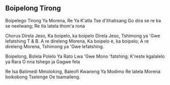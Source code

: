 ## Boipelong Tirong

Boipelego Tirong Ya Morena, Re Ya K'atla Tse
d'ithatisang
Go dira se re ka se neelwang; Re tla latela thom'a rona

Chorus
Direla Jeso, Ka boipelo, ka boipelo
Direla Jeso, Tshimong ya 'Gwe lefatshing
T & B.
A re direleng Morena, Ka boipelo e, ka boipelo;
A re direleng Morena, Tshimong ya 'Gwe lefatshing.

Boipelong, Bolela Polelo Ya Rato Lwa 'Gwe Mono
'fatshing;
K'reste kgalalelo ya Rara O nna tshego ja Gagwe fela

Re Isa Batimedi Mmoloking, Baleofi Kwaneng Ya
Modimo
Re latela Morena boikobong Tselenge Oe tsamaileng.

